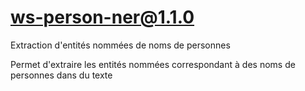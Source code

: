 # ws-person-ner@1.1.0

Extraction d'entités nommées de noms de personnes

Permet d'extraire les entités nommées correspondant à des noms de personnes dans du texte
